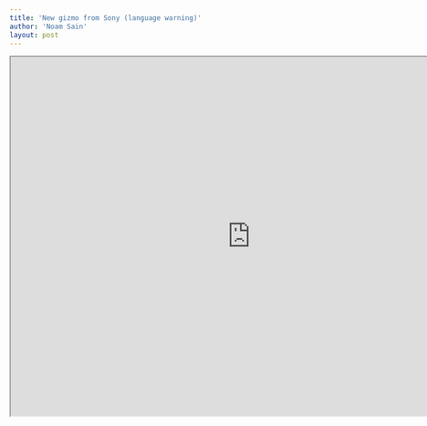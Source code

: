```yaml
---
title: 'New gizmo from Sony (language warning)'
author: 'Noam Sain'
layout: post
---
```


<iframe src="https://www.youtube.com/embed/8AyVh1_vWYQ?feature=oembed" title="Sony Releases Stupid Piece Of Shit That Doesn't Fucking Work" height="630" width="840" allowfullscreen></iframe>
